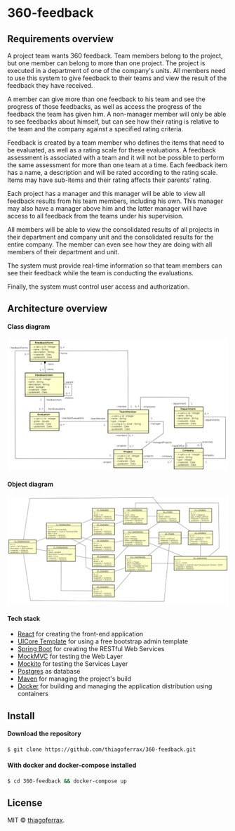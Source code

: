 # 360-feedback

## Requirements overview

A project team wants 360 feedback. Team members belong to the project, but one member can belong to more than one project. The project is executed in a department of one of the company's units. All members need to use this system to give feedback to their teams and view the result of the feedback they have received.

A member can give more than one feedback to his team and see the progress of those feedbacks, as well as access the progress of the feedback the team has given him. A non-manager member will only be able to see feedbacks about himself, but can see how their rating is relative to the team and the company against a specified rating criteria.

Feedback is created by a team member who defines the items that need to be evaluated, as well as a rating scale for these evaluations. A feedback assessment is associated with a team and it will not be possible to perform the same assessment for more than one team at a time. Each feedback item has a name, a description and will be rated according to the rating scale. Items may have sub-items and their rating affects their parents' rating.

Each project has a manager and this manager will be able to view all feedback results from his team members, including his own. This manager may also have a manager above him and the latter manager will have access to all feedback from the teams under his supervision.

All members will be able to view the consolidated results of all projects in their department and company unit and the consolidated results for the entire company. The member can even see how they are doing with all members of their department and unit.

The system must provide real-time information so that team members can see their feedback while the team is conducting the evaluations.

Finally, the system must control user access and authorization.

## Architecture overview

#### Class diagram

![class-diagram](https://github.com/thiagoferrax/360-feedback/blob/master/requirements/classDiagram.png)

#### Object diagram

![class-diagram](https://github.com/thiagoferrax/360-feedback/blob/master/requirements/objectDiagram.png)

#### Tech stack
* [React](https://reactjs.org/) for creating the front-end application
* [UICore Template](https://coreui.io/) for using a free bootstrap admin template
* [Spring Boot](http://spring.io/projects/spring-boot) for creating the RESTful Web Services
* [MockMVC](https://spring.io/guides/gs/testing-web/) for testing the Web Layer
* [Mockito](https://site.mockito.org/) for testing the Services Layer
* [Postgres](https://www.postgresql.org/) as database
* [Maven](https://maven.apache.org/) for managing the project's build
* [Docker](https://www.docker.com/) for building and managing the application distribution using containers 

## Install
#### Download the repository
```sh
$ git clone https://github.com/thiagoferrax/360-feedback.git
```
#### With docker and docker-compose installed
```sh
$ cd 360-feedback && docker-compose up
```

## License

MIT © [thiagoferrax](https://github.com/thiagoferrax).
